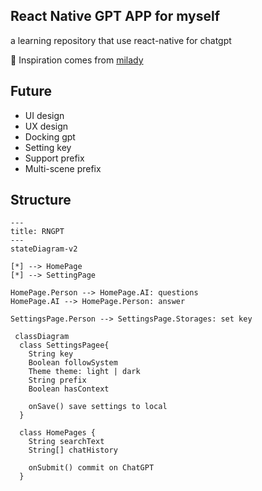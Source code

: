 ## React Native GPT APP for myself

a learning repository that use react-native for chatgpt

🌟 Inspiration comes from [milady](https://github.com/nohr/milady)

## Future

- UI design
- UX design
- Docking gpt 
- Setting key
- Support prefix
- Multi-scene prefix

## Structure

```mermaid
---
title: RNGPT
---
stateDiagram-v2

[*] --> HomePage
[*] --> SettingPage

HomePage.Person --> HomePage.AI: questions
HomePage.AI --> HomePage.Person: answer

SettingsPage.Person --> SettingsPage.Storages: set key

```

```mermaid
 classDiagram
  class SettingsPagee{
    String key
    Boolean followSystem
    Theme theme: light | dark
    String prefix
    Boolean hasContext

    onSave() save settings to local
  }

  class HomePages {
    String searchText
    String[] chatHistory

    onSubmit() commit on ChatGPT
  }
```
